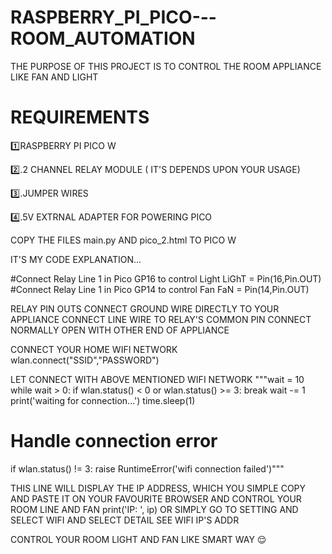 # RASPBERRY_PI_PICO---ROOM_AUTOMATION

THE PURPOSE OF THIS PROJECT IS TO CONTROL THE ROOM APPLIANCE LIKE FAN AND LIGHT

# REQUIREMENTS
1️⃣RASPBERRY PI PICO W

2️⃣.2 CHANNEL RELAY MODULE ( IT'S DEPENDS UPON YOUR USAGE)

3️⃣.JUMPER WIRES

4️⃣.5V EXTRNAL ADAPTER FOR POWERING PICO

COPY THE FILES main.py AND pico_2.html TO PICO W

IT'S MY CODE EXPLANATION...

#Connect Relay Line 1 in Pico GP16 to control Light
LiGhT = Pin(16,Pin.OUT)
#Connect Relay Line 1 in Pico GP14 to control Fan
FaN = Pin(14,Pin.OUT)

RELAY PIN OUTS
CONNECT GROUND WIRE DIRECTLY TO YOUR APPLIANCE
CONNECT LINE WIRE TO RELAY'S COMMON PIN
CONNECT NORMALLY OPEN WITH OTHER END OF APPLIANCE

CONNECT YOUR HOME WIFI NETWORK
wlan.connect("SSID","PASSWORD")

LET CONNECT WITH ABOVE MENTIONED WIFI NETWORK
"""wait = 10
while wait > 0:
    if wlan.status() < 0 or wlan.status() >= 3:
        break
    wait -= 1
    print('waiting for connection...')
    time.sleep(1)
 
# Handle connection error
if wlan.status() != 3:
    raise RuntimeError('wifi connection failed')"""

THIS LINE WILL DISPLAY THE IP ADDRESS, WHICH YOU SIMPLE COPY AND PASTE IT ON YOUR FAVOURITE BROWSER AND CONTROL YOUR ROOM LINE AND FAN
print('IP: ', ip)
OR SIMPLY GO TO SETTING AND SELECT WIFI AND SELECT DETAIL SEE WIFI IP'S ADDR

CONTROL YOUR ROOM LIGHT AND FAN LIKE SMART WAY 😌
